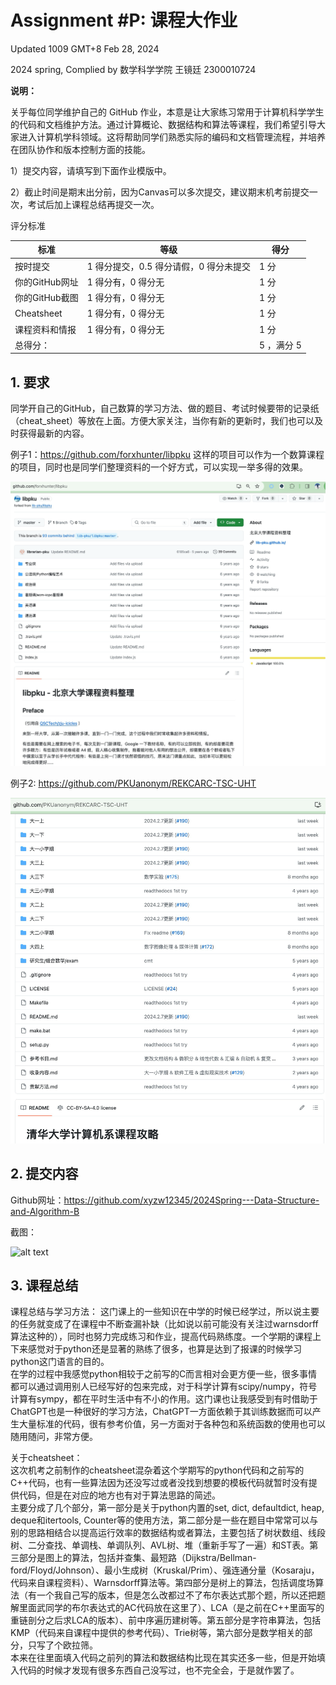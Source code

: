 # Assignment #P: 课程大作业

Updated 1009 GMT+8 Feb 28, 2024

2024 spring, Complied by 数学科学学院 王镜廷 2300010724



**说明：**

关乎每位同学维护自己的 GitHub 作业，本意是让大家练习常用于计算机科学学生的代码和文档维护方法。通过计算概论、数据结构和算法等课程，我们希望引导大家进入计算机学科领域。这将帮助同学们熟悉实际的编码和文档管理流程，并培养在团队协作和版本控制方面的技能。

1）提交内容，请填写到下面作业模版中。

2）截止时间是期末出分前，因为Canvas可以多次提交，建议期末机考前提交一次，考试后加上课程总结再提交一次。



评分标准

| 标准           | 等级                                   | 得分       |
| -------------- | -------------------------------------- | ---------- |
| 按时提交       | 1 得分提交，0.5 得分请假，0 得分未提交 | 1 分       |
| 你的GitHub网址 | 1 得分有，0 得分无                     | 1 分       |
| 你的GitHub截图 | 1 得分有，0 得分无                     | 1 分       |
| Cheatsheet     | 1 得分有，0 得分无                     | 1 分       |
| 课程资料和情报 | 1 得分有，0 得分无                     | 1 分       |
| 总得分：       |                                        | 5 ，满分 5 |





## 1. 要求

同学开自己的GitHub，自己数算的学习方法、做的题目、考试时候要带的记录纸（cheat_sheet）等放在上面。方便大家关注，当你有新的更新时，我们也可以及时获得最新的内容。

例子1：https://github.com/forxhunter/libpku 这样的项目可以作为一个数算课程的项目，同时也是同学们整理资料的一个好方式，可以实现一举多得的效果。



![image-20240219114316139](https://raw.githubusercontent.com/GMyhf/img/main/img/image-20240219114316139.png)





例子2: https://github.com/PKUanonym/REKCARC-TSC-UHT

![image-20240219114436829](https://raw.githubusercontent.com/GMyhf/img/main/img/image-20240219114436829.png)



## 2. 提交内容

Github网址：https://github.com/xyzw12345/2024Spring---Data-Structure-and-Algorithm-B

截图：

![alt text](image-90.png)



## 3. 课程总结

课程总结与学习方法：
    这门课上的一些知识在中学的时候已经学过，所以说主要的任务就变成了在课程中不断查漏补缺（比如说以前可能没有关注过warnsdorff算法这种的），同时也努力完成练习和作业，提高代码熟练度。一个学期的课程上下来感觉对于python还是显著的熟练了很多，也算是达到了报课的时候学习python这门语言的目的。  
    在学的过程中我感觉python相较于之前写的C而言相对会更方便一些，很多事情都可以通过调用别人已经写好的包来完成，对于科学计算有scipy/numpy，符号计算有sympy，都在平时生活中有不小的作用。这门课也让我感受到有时借助于ChatGPT也是一种很好的学习方法，ChatGPT一方面依赖于其训练数据而可以产生大量标准的代码，很有参考价值，另一方面对于各种包和系统函数的使用也可以随用随问，非常方便。

关于cheatsheet：  
    这次机考之前制作的cheatsheet混杂着这个学期写的python代码和之前写的C++代码，也有一些算法因为还没写过或者没找到想要的模板代码就暂时没有提供代码，但是在对应的地方也有对于算法思路的简述。  
    主要分成了几个部分，第一部分是关于python内置的set, dict, defaultdict, heap, deque和itertools, Counter等的使用方法，第二部分是一些在题目中常常可以与别的思路相结合以提高运行效率的数据结构或者算法，主要包括了树状数组、线段树、二分查找、单调栈、单调队列、AVL树、堆（重新手写了一遍）和ST表。第三部分是图上的算法，包括并查集、最短路（Dijkstra/Bellman-ford/Floyd/Johnson）、最小生成树（Kruskal/Prim）、强连通分量（Kosaraju，代码来自课程资料）、Warnsdorff算法等。第四部分是树上的算法，包括调度场算法（有一个我自己写的版本，但是怎么改都过不了布尔表达式那个题，所以还把题解里面武同学的布尔表达式的AC代码放在这里了）、LCA（是之前在C++里面写的重链剖分之后求LCA的版本）、前中序遍历建树等。第五部分是字符串算法，包括KMP（代码来自课程中提供的参考代码）、Trie树等，第六部分是数学相关的部分，只写了个欧拉筛。  
    本来在往里面填入代码之前列的算法和数据结构比现在其实还多一些，但是开始填入代码的时候才发现有很多东西自己没写过，也不完全会，于是就作罢了。




